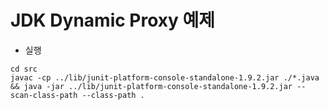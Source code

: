 # JDK Dynamic Proxy 예제

- 실행
```
cd src
javac -cp ../lib/junit-platform-console-standalone-1.9.2.jar ./*.java && java -jar ../lib/junit-platform-console-standalone-1.9.2.jar --scan-class-path --class-path .
```

